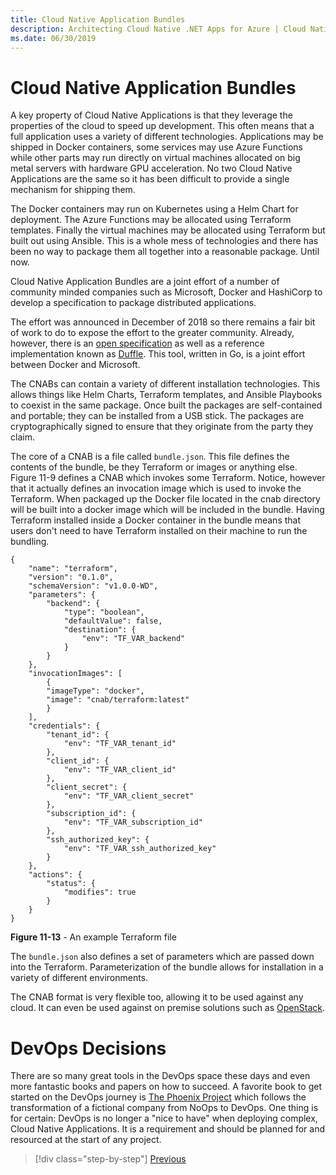 ```yaml
---
title: Cloud Native Application Bundles
description: Architecting Cloud Native .NET Apps for Azure | Cloud Native Application Bundles
ms.date: 06/30/2019
---
```


# Cloud Native Application Bundles

A key property of Cloud Native Applications is that they leverage the properties of the cloud to speed up development. This often means that a full application uses a variety of different technologies. Applications may be shipped in Docker containers, some services may use Azure Functions while other parts may run directly on virtual machines allocated on big metal servers with hardware GPU acceleration. No two Cloud Native Applications are the same so it has been difficult to provide a single mechanism for shipping them. 

The Docker containers may run on Kubernetes using a Helm Chart for deployment. The Azure Functions may be allocated using Terraform templates. Finally the virtual machines may be allocated using Terraform but built out using Ansible. This is a whole mess of technologies and there has been no way to package them all together into a reasonable package. Until now. 

Cloud Native Application Bundles are a joint effort of a number of community minded companies such as Microsoft, Docker and HashiCorp to develop a specification to package distributed applications. 

The effort was announced in December of 2018 so there remains a fair bit of work to do to expose the effort to the greater community. Already, however, there is an [open specification](https://github.com/deislabs/cnab-spec) as well as a reference implementation known as [Duffle](https://duffle.sh/). This tool, written in Go, is a joint effort between Docker and Microsoft. 

The CNABs can contain a variety of different installation technologies. This allows things like Helm Charts, Terraform templates, and Ansible Playbooks to coexist in the same package. Once built the packages are self-contained and portable; they can be installed from a USB stick.  The packages are cryptographically signed to ensure that they originate from the party they claim.

The core of a CNAB is a file called `bundle.json`. This file defines the contents of the bundle, be they Terraform or images or anything else. Figure 11-9 defines a CNAB which invokes some Terraform. Notice, however that it actually defines an invocation image which is used to invoke the Terraform. When packaged up the Docker file located in the cnab directory will be built into a docker image which will be included in the bundle. Having Terraform installed inside a Docker container in the bundle means that users don't need to have Terraform installed on their machine to run the bundling. 

```
{
    "name": "terraform",
    "version": "0.1.0",
    "schemaVersion": "v1.0.0-WD",
    "parameters": {
        "backend": {
            "type": "boolean",
            "defaultValue": false,
            "destination": {
                "env": "TF_VAR_backend"
            }
        }
    },
    "invocationImages": [
        {
        "imageType": "docker",
        "image": "cnab/terraform:latest"
        }
    ],
    "credentials": {
        "tenant_id": {
            "env": "TF_VAR_tenant_id"
        },
        "client_id": {
            "env": "TF_VAR_client_id"
        },
        "client_secret": {
            "env": "TF_VAR_client_secret"
        },
        "subscription_id": {
            "env": "TF_VAR_subscription_id"
        },
        "ssh_authorized_key": {
            "env": "TF_VAR_ssh_authorized_key"
        }
    },
    "actions": {
        "status": {
            "modifies": true
        }
    }
}
```
**Figure 11-13** - An example Terraform file

The `bundle.json` also defines a set of parameters which are passed down into the Terraform. Parameterization of the bundle allows for installation in a variety of different environments. 

The CNAB format is very flexible too, allowing it to be used against any cloud. It can even be used against on premise solutions such as [OpenStack](https://www.openstack.org/). 

# DevOps Decisions

There are so many great tools in the DevOps space these days and even more fantastic books and papers on how to succeed. A favorite book to get started on the DevOps journey is [The Phoenix Project](https://www.oreilly.com/library/view/the-phoenix-project/9781457191350/) which follows the transformation of a fictional company from NoOps to DevOps. One thing is for certain: DevOps is no longer a "nice to have" when deploying complex, Cloud Native Applications.  It is a requirement and should be planned for and resourced at the start of any project.

>[!div class="step-by-step"]
>[Previous](infrastructure-as-code.md)